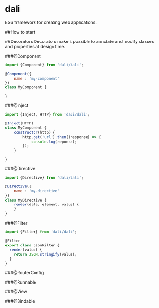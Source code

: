 # dali
ES6 framework for creating web applications.

##How to start

##Decorators
Decorators make it possible to annotate and modify classes and properties at design time.

###@Component
```javascript
import {Component} from 'dali/dali';

@Component({
    name : 'my-component'
})
class MyComponent {

}
```

###@Inject
```javascript
import {Inject, HTTP} from 'dali/dali';

@Inject(HTTP)
class MyComponent {
    constructor(http) {
        http.get('url').then((response) => {
            console.log(reponse);
        });
    }

}
```

###@Directive
```javascript
import {Directive} from 'dali/dali';

@Directive({
    name : 'my-directive'
})
class MyDirective {
    render(data, element, value) {
    }
}
```

###@Filter
```javascript
import {Filter} from 'dali/dali';

@Filter
export class JsonFilter {
  render(value) {
    return JSON.stringify(value);
  }
}
```

###@RouterConfig

###@Runnable

###@View

###@Bindable